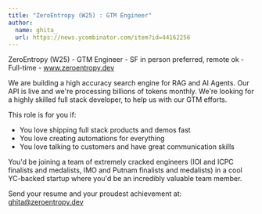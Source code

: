 ```yaml
---
title: "ZeroEntropy (W25) : GTM Engineer"
author:
  name: ghita_
  url: https://news.ycombinator.com/item?id=44162256
---
```


<JobNavigation />

ZeroEntropy (W25) - GTM Engineer - SF in person preferred, remote ok - Full-time - www.zeroentropy.dev

We are building a high accuracy search engine for RAG and AI Agents. Our API is live and we&#x27;re processing billions of tokens monthly. We&#x27;re looking for a highly skilled full stack developer, to help us with our GTM efforts.

This role is for you if: 
- You love shipping full stack products and demos fast
- You love creating automations for everything 
- You love talking to customers and have great communication skills

You&#x27;d be joining a team of extremely cracked engineers (IOI and ICPC finalists and medalists, IMO and Putnam finalists and medalists) in a cool YC-backed startup where you&#x27;d be an incredibly valuable team member.

Send your resume and your proudest achievement at: ghita@zeroentropy.dev
<JobApplication />
